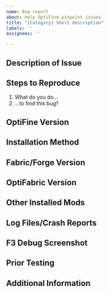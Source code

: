 ```yaml
---
name: Bug report
about: Help OptiFine pinpoint issues
title: "[Category] Short description"
labels: ''
assignees: ''

---
```


## Description of Issue
<!-- Please provide as much detail as possible. -->

## Steps to Reproduce
1. What do you do...
2. ...to find this bug?

## OptiFine Version
<!-- Self-explanatory. -->

## Installation Method
<!-- How did you install OptiFine? Did you use the included standalone installer, or did you drop the JAR file into your "mods" folder? -->

## Fabric/Forge Version
<!-- **If OptiFine is installed as standalone, you can remove this section.** -->

## OptiFabric Version
<!-- **If OptiFine is installed as standalone, or you're using Forge, you can remove this section.** -->

## Other Installed Mods
<!-- *Every* single mod you have installed, besides OptiFine. Please don't leave anything out, even if you think it has nothing to do with the issue at hand. For long lists of mods, use Pastebin. https://pastebin.com/ -->

<!-- **If OptiFine is installed as standalone, remove this section.** -->

## Log Files/Crash Reports
<!-- Any relevant log files. Drag and drop text files here to upload to GitHub directly, OR upload the complete contents to Pastebin. https://pastebin.com/ -->

<!-- You can get logs from `.minecraft/logs`, and crash reports from `.minecraft/crash-reports`. 
Locating your `.minecraft` folder will depend entirely on your OS. See this page for details: https://minecraft.gamepedia.com/.minecraft -->

<!-- **DO NOT directly copy and paste log contents here on GitHub.** -->

## F3 Debug Screenshot
<!-- Minecraft's built-in debug screen provides *a lot* of useful information, and should be included even if the issue is not something that can be captured in a still image. -->

<!-- To open this menu, simply press `F3` on your keyboard while in-game. Please ensure the text is easily readable. Depending on the size/resolution of your monitor, you may have to adjust your GUI scale for all text to be completely visible on-screen. -->

## Prior Testing
<!-- If you've installed standalone:
- Does this happen in Vanilla without OptiFine?

If you've installed using Forge/Fabric:
- Does this happen without other mods installed? 
   - Only OptiFine and Forge
   - Only OptiFine, OptiFabric, and Fabric
- Does this happen without any mods at all?
   - Only Forge/Fabric by itself.
- Does this happen in OptiFine standalone?
- Does this happen in Vanilla without OptiFine?
- Have you tried using a binary search to find which mods cause this issue?
   - To find conflicting mods, split your mods into 2 groups (not including OptiFine/OptiFabric, obviously). Remove one group, and test in-game. Keep the group that has the problem, and repeat until no more mods can be removed without the issue disappearing.
   - Does the issue still happen with only the remaining mods installed?
      - Forge/Fabric and remaining mods, without OptiFine -->

## Additional Information
<!-- Here goes any final remarks and everything else that might not fit in the previous sections. -->
